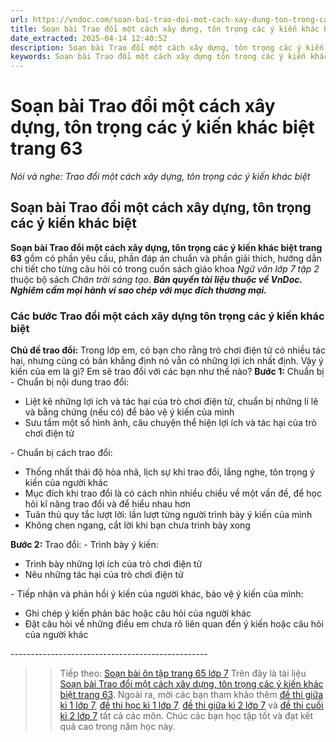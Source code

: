 ```yaml
---
url: https://vndoc.com/soan-bai-trao-doi-mot-cach-xay-dung-ton-trong-cac-y-kien-khac-biet-trang-63-287299
title: Soạn bài Trao đổi một cách xây dựng, tôn trọng các ý kiến khác biệt trang 63 - Nói và nghe: Trao đổi một cách xây dựng, tôn trọng các ý kiến khác biệt - VnDoc.com
date_extracted: 2025-04-14 12:40:52
description: Soạn bài Trao đổi một cách xây dựng, tôn trọng các ý kiến khác biệt trang 63 nhằm giúp các em HS đạt kết quả tốt trong quá trình làm bài tập và học tập môn Ngữ văn lớp 7 sách Chân trời sáng tạo.
keywords: Soạn bài Trao đổi một cách xây dựng tôn trọng các ý kiến khác biệt trang 63,Trao đổi một cách xây dựng tôn trọng các ý kiến khác biệt,soạn bài Trao đổi một cách xây dựng tôn trọng các ý kiến khác biệt,soạn Trao đổi một cách xây dựng tôn trọng các ý kiến khác biệt,soạn văn 7 Trao đổi một cách xây dựng tôn trọng các ý kiến khác biệt,Trao đổi một cách xây dựng tôn trọng các ý kiến khác biệt lớp 7
---
```


# Soạn bài Trao đổi một cách xây dựng, tôn trọng các ý kiến khác biệt trang 63
 _Nói và nghe: Trao đổi một cách xây dựng, tôn trọng các ý kiến khác biệt_
## **Soạn bài Trao đổi một cách xây dựng, tôn trọng các ý kiến khác biệt**
**Soạn bài Trao đổi một cách xây dựng, tôn trọng các ý kiến khác biệt trang 63** gồm có phần yêu cầu, phần đáp án chuẩn và phần giải thích, hướng dẫn chi tiết cho từng câu hỏi có trong cuốn  sách giáo khoa _Ngữ văn lớp 7 tập 2_ thuộc bộ sách _Chân trời sáng tạo_.
_**Bản quyền tài liệu thuộc về VnDoc. Nghiêm cấm mọi hành vi sao chép với mục đích thương mại.**_
### Các bước Trao đổi một cách xây dựng tôn trọng các ý kiến khác biệt
**Chủ đề trao đổi:** Trong lớp em, có bạn cho rằng trò chơi điện tử có nhiều tác hại, nhưng cũng có bản khẳng định nó vẫn có những lợi ích nhất định. Vậy ý kiến của em là gì? Em sẽ trao đổi với các bạn như thế nào?
**Bước 1:** Chuẩn bị
\- Chuẩn bị nội dung trao đổi:
  * Liệt kê những lợi ích và tác hại của trò chơi điện tử, chuẩn bị những lí lẽ và bằng chứng \(nếu có\) để bảo vệ ý kiến của mình
  * Sưu tầm một số hình ảnh, câu chuyện thể hiện lợi ích và tác hại của trò chơi điện tử

\- Chuẩn bị cách trao đổi:
  * Thống nhất thái độ hòa nhã, lịch sự khi trao đổi, lắng nghe, tôn trọng ý kiến của người khác
  * Mục đích khi trao đổi là có cách nhìn nhiều chiều về một vấn đề, để học hỏi kĩ năng trao đổi và để hiểu nhau hơn
  * Tuân thủ quy tắc lượt lời: lần lượt từng người trình bày ý kiến của mình
  * Không chen ngang, cắt lời khi bạn chưa trình bày xong

**Bước 2:** Trao đổi:
\- Trình bày ý kiến:
  * Trình bày những lợi ích của trò chơi điện tử
  * Nêu những tác hại của trò chơi điện tử

\- Tiếp nhận và phản hồi ý kiến của người khác, bảo vệ ý kiến của mình:
  * Ghi chép ý kiến phản bác hoặc câu hỏi của người khác
  * Đặt câu hỏi về những điều em chưa rõ liên quan đến ý kiến hoặc câu hỏi của người khác

\-------------------------------------------------
>> Tiếp theo: [Soạn bài ôn tập trang 65 lớp 7](<https://vndoc.com/soan-bai-on-tap-lop-7-trang-65-287308>)
Trên đây là tài liệu [Soạn bài Trao đổi một cách xây dựng, tôn trọng các ý kiến khác biệt trang 63](<https://vndoc.com/soan-bai-trao-doi-mot-cach-xay-dung-ton-trong-cac-y-kien-khac-biet-trang-63-287299>). Ngoài ra, mời các bạn tham khảo thêm [đề thi giữa kì 1 lớp 7](<https://vndoc.com/de-thi-giua-ki-1-lop7>), [đề thi học kì 1 lớp 7](<https://vndoc.com/de-thi-hoc-ki-1-lop7>), [đề thi giữa kì 2 lớp 7](<https://vndoc.com/de-thi-giua-ki-2-lop7>) và [đề thi cuối kì 2 lớp 7](<https://vndoc.com/de-thi-hoc-ki-2-lop7>) tất cả các môn. Chúc các bạn học tập tốt và đạt kết quả cao trong năm học này.
